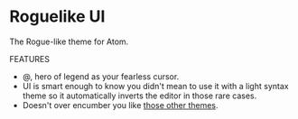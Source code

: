 # Roguelike UI

The Rogue-like theme for Atom.

FEATURES
- @, hero of legend as your fearless cursor.
- UI is smart enough to know you didn't mean to use it with a light syntax theme so it automatically inverts the editor in those rare cases.
- Doesn't over encumber you like [those other themes](https://atom.io/themes/notebook-ui).
